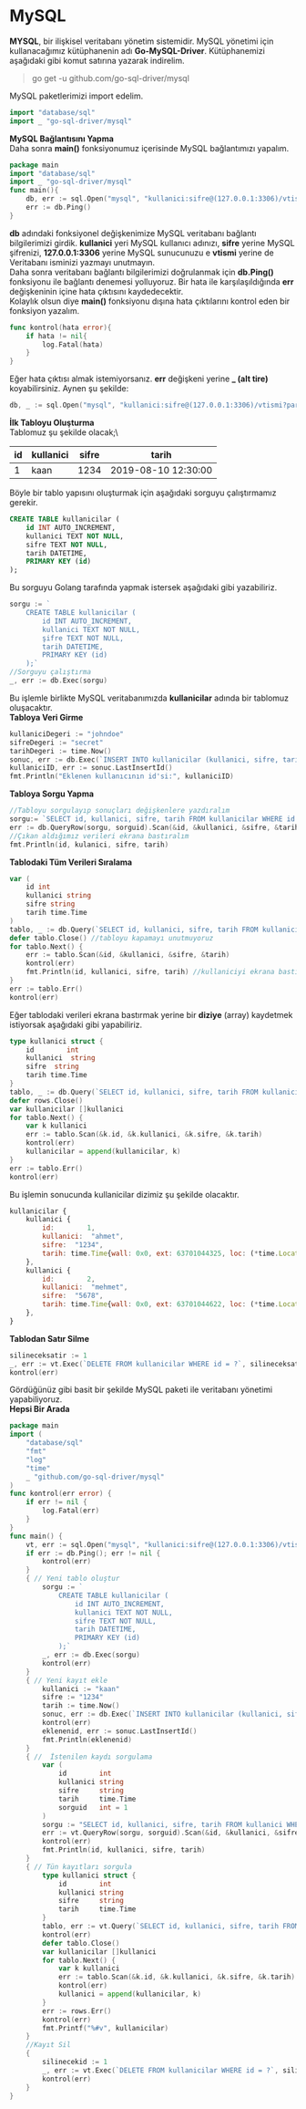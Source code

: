 # MySQL

**MYSQL**, bir ilişkisel veritabanı yönetim sistemidir. MySQL yönetimi için kullanacağımız kütüphanenin adı **Go-MySQL-Driver**. Kütüphanemizi aşağıdaki gibi komut satırına yazarak indirelim.

> go get -u github.com/go-sql-driver/mysql

MySQL paketlerimizi import edelim.

```go
import "database/sql"
import _ "go-sql-driver/mysql"
```

**MySQL Bağlantısını Yapma**\
Daha sonra **main()** fonksiyonumuz içerisinde MySQL bağlantımızı yapalım.

```go
package main
import "database/sql"
import _ "go-sql-driver/mysql"
func main(){
	db, err := sql.Open("mysql", "kullanici:sifre@(127.0.0.1:3306)/vtismi?parseTime=true")
	err := db.Ping()
}
```

**db** adındaki fonksiyonel değişkenimize MySQL veritabanı bağlantı bilgilerimizi girdik. **kullanici** yeri MySQL kullanıcı adınızı, **sifre** yerine MySQL şifrenizi, **127.0.0.1:3306** yerine MySQL sunucunuzu e **vtismi** yerine de Veritabanı isminizi yazmayı unutmayın.\
Daha sonra veritabanı bağlantı bilgilerimizi doğrulanmak için **db.Ping()** fonksiyonu ile bağlantı denemesi yolluyoruz. Bir hata ile karşılaşıldığında **err** değişkeninin içine hata çıktısını kaydedecektir.\
Kolaylık olsun diye **main()** fonksiyonu dışına hata çıktılarını kontrol eden bir fonksiyon yazalım.

```go
func kontrol(hata error){
    if hata != nil{
        log.Fatal(hata)
    }
}
```

Eğer hata çıktısı almak istemiyorsanız. **err** değişkeni yerine **\_ (alt tire)** koyabilirsiniz. Aynen şu şekilde:

```go
db, _ := sql.Open("mysql", "kullanici:sifre@(127.0.0.1:3306)/vtismi?parseTime=true")
```

**İlk Tabloyu Oluşturma**\
Tablomuz şu şekilde olacak;\


| id | kullanici | sifre | tarih               |
| -- | --------- | ----- | ------------------- |
| 1  | kaan      | 1234  | 2019-08-10 12:30:00 |

Böyle bir tablo yapısını oluşturmak için aşağıdaki sorguyu çalıştırmamız gerekir.

```sql
CREATE TABLE kullanicilar (
    id INT AUTO_INCREMENT,
    kullanici TEXT NOT NULL,
    sifre TEXT NOT NULL,
    tarih DATETIME,
    PRIMARY KEY (id)
);
```

Bu sorguyu Golang tarafında yapmak istersek aşağıdaki gibi yazabiliriz.

```go
sorgu := `
    CREATE TABLE kullanicilar (
        id INT AUTO_INCREMENT,
        kullanici TEXT NOT NULL,
        şifre TEXT NOT NULL,
        tarih DATETIME,
        PRIMARY KEY (id)
    );`
//Sorguyu çalıştırma
_, err := db.Exec(sorgu)
```

Bu işlemle birlikte MySQL veritabanımızda **kullanicilar** adında bir tablomuz oluşacaktır.\
**Tabloya Veri Girme**

```go
kullaniciDegeri := "johndoe"
sifreDegeri := "secret"
tarihDegeri := time.Now()
sonuc, err := db.Exec(`INSERT INTO kullanicilar (kullanici, sifre, tarih) VALUES (?, ?, ?)`, kullaniciDegeri, sifreDegeri, tarihDegeri)
kullaniciID, err := sonuc.LastInsertId()
fmt.Println("Eklenen kullanıcının id'si:", kullaniciID)
```

**Tabloya Sorgu Yapma**

```go
//Tabloyu sorgulayıp sonuçları değişkenlere yazdıralım
sorgu:= `SELECT id, kullanici, sifre, tarih FROM kullanicilar WHERE id = ?`
err := db.QueryRow(sorgu, sorguid).Scan(&id, &kullanici, &sifre, &tarih)
//Çıkan aldığımız verileri ekrana bastıralım
fmt.Println(id, kulanici, sifre, tarih)
```

**Tablodaki Tüm Verileri Sıralama**

```go
var (
    id int
    kullanici string
    sifre string
    tarih time.Time
)
tablo, _ := db.Query(`SELECT id, kullanici, sifre, tarih FROM kullanicilar`)
defer tablo.Close() //tabloyu kapamayı unutmuyoruz
for tablo.Next() {
    err := tablo.Scan(&id, &kullanici, &sifre, &tarih)
    kontrol(err)
    fmt.Println(id, kullanici, sifre, tarih) //kullaniciyi ekrana bastır
}
err := tablo.Err()
kontrol(err)
```

Eğer tablodaki verileri ekrana bastırmak yerine bir **diziye** (array) kaydetmek istiyorsak aşağıdaki gibi yapabiliriz.

```go
type kullanici struct {
    id        int
    kullanici  string
    sifre  string
    tarih time.Time
}
tablo, _ := db.Query(`SELECT id, kullanici, sifre, tarih FROM kullanicilar`)
defer rows.Close()
var kullanicilar []kullanici
for tablo.Next() {
    var k kullanici
    err := tablo.Scan(&k.id, &k.kullanici, &k.sifre, &k.tarih)
    kontrol(err)
    kullanicilar = append(kullanicilar, k)
}
err := tablo.Err()
kontrol(err)
```

Bu işlemin sonucunda kullanicilar dizimiz şu şekilde olacaktır.

```jsx
kullanicilar {
    kullanici {
        id:        1,
        kullanici:  "ahmet",
        sifre:  "1234",
        tarih: time.Time{wall: 0x0, ext: 63701044325, loc: (*time.Location)(nil)},
    },
    kullanici {
        id:        2,
        kullanici:  "mehmet",
        sifre:  "5678",
        tarih: time.Time{wall: 0x0, ext: 63701044622, loc: (*time.Location)(nil)},
    },
}
```

**Tablodan Satır Silme**

```go
silineceksatir := 1
_, err := vt.Exec(`DELETE FROM kullanicilar WHERE id = ?`, silineceksatir)
kontrol(err)
```

Gördüğünüz gibi basit bir şekilde MySQL paketi ile veritabanı yönetimi yapabiliyoruz.\
**Hepsi Bir Arada**

```go
package main
import (
	"database/sql"
	"fmt"
	"log"
	"time"
	_ "github.com/go-sql-driver/mysql"
)
func kontrol(err error) {
	if err != nil {
		log.Fatal(err)
	}
}
func main() {
	vt, err := sql.Open("mysql", "kullanici:sifre@(127.0.0.1:3306)/vtismi?parseTime=true")
	if err := db.Ping(); err != nil {
		kontrol(err)
	}
	{ // Yeni tablo oluştur
		sorgu := `
            CREATE TABLE kullanicilar (
                id INT AUTO_INCREMENT,
                kullanici TEXT NOT NULL,
                sifre TEXT NOT NULL,
                tarih DATETIME,
                PRIMARY KEY (id)
            );`
		_, err := db.Exec(sorgu)
		kontrol(err)
	}
	{ // Yeni kayıt ekle
		kullanici := "kaan"
		sifre := "1234"
		tarih := time.Now()
		sonuc, err := db.Exec(`INSERT INTO kullanicilar (kullanici, sifre, tarih) VALUES (?, ?, ?)`, username, password, createdAt)
		kontrol(err)
		eklenenid, err := sonuc.LastInsertId()
		fmt.Println(eklenenid)
	}
	{ //  İstenilen kaydı sorgulama
		var (
			id        int
			kullanici string
			sifre     string
			tarih     time.Time
			sorguid   int = 1
		)
		sorgu := "SELECT id, kullanici, sifre, tarih FROM kullanici WHERE id = ?"
		err := vt.QueryRow(sorgu, sorguid).Scan(&id, &kullanici, &sifre, &tarih)
		kontrol(err)
		fmt.Println(id, kullanici, sifre, tarih)
	}
	{ // Tün kayıtları sorgula
		type kullanici struct {
			id        int
			kullanici string
			sifre     string
			tarih     time.Time
		}
		tablo, err := vt.Query(`SELECT id, kullanici, sifre, tarih FROM kullanicilar`)
		kontrol(err)
		defer tablo.Close()
		var kullanicilar []kullanici
		for tablo.Next() {
			var k kullanici
			err := tablo.Scan(&k.id, &k.kullanici, &k.sifre, &k.tarih)
			kontrol(err)
			kullanici = append(kullanicilar, k)
		}
		err := rows.Err()
		kontrol(err)
		fmt.Printf("%#v", kullanicilar)
	}
	//Kayıt Sil
	{
		silinecekid := 1
		_, err := vt.Exec(`DELETE FROM kullanicilar WHERE id = ?`, silinecekid)
		kontrol(err)
	}
}
```
